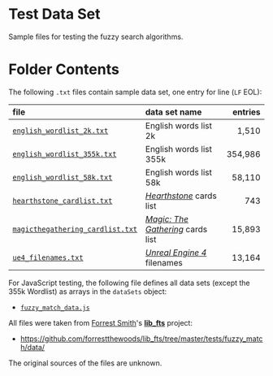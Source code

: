 # Test Data Set

Sample files for testing the fuzzy search algorithms.

# Folder Contents

The following `.txt` files contain sample data set, one entry for line (`LF` EOL):

| file                                      | data set name                       | entries  |
| :---------------------------------------- | :---------------------------------- | -------: |
| [`english_wordlist_2k.txt`][en 2k]        | English words list 2k               | 1,510    |
| [`english_wordlist_355k.txt`][en 355k]    | English words list 355k             | 354,986  |
| [`english_wordlist_58k.txt`][en 58k]      | English words list 58k              | 58,110   |
| [`hearthstone_cardlist.txt`][hearth]      | _[Hearthstone]_ cards list          | 743      |
| [`magicthegathering_cardlist.txt`][magic] | _[Magic: The Gathering]_ cards list | 15,893   |
| [`ue4_filenames.txt`][ue4]                | _[Unreal Engine 4]_ filenames       | 13,164   |

For JavaScript testing, the following file defines all data sets (except the 355k Wordlist) as arrays in the `dataSets` object:

- [`fuzzy_match_data.js`][fm js]

All files were taken from [Forrest Smith]'s __[lib_fts]__ project:

- https://github.com/forrestthewoods/lib_fts/tree/master/tests/fuzzy_match/data/

The original sources of the files are unknown.

<!-----------------------------------------------------------------------------
                               REFERENCE LINKS
------------------------------------------------------------------------------>

[lib_fts]: https://github.com/forrestthewoods/lib_fts

<!-- 3rd parties -->

[Hearthstone]: https://playhearthstone.com "Visit Hearthstone website"
[Magic: The Gathering]: https://en.wikipedia.org/wiki/Magic:_The_Gathering "See Wikipedia page on Magic: The Gathering"
[Unreal Engine 4]: https://www.unrealengine.com "Visit Unreal Engine website"

<!-- dataset files -->

[en 2k]: ./english_wordlist_2k.txt
[en 355k]: ./english_wordlist_355k.txt
[en 58k]: ./english_wordlist_58k.txt
[fm js]: ./fuzzy_match_data.js
[hearth]: ./hearthstone_cardlist.txt
[magic]: ./magicthegathering_cardlist.txt
[ue4]: ./ue4_filenames.txt

<!-- people -->

[Forrest Smith]: https://github.com/forrestthewoods "View Forrest Smith's GitHub profile"

<!-- EOF -->
